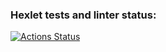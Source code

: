 ### Hexlet tests and linter status:
[![Actions Status](https://github.com/dgapchenko4/frontend-project-46/actions/workflows/hexlet-check.yml/badge.svg)](https://github.com/dgapchenko4/frontend-project-46/actions)
